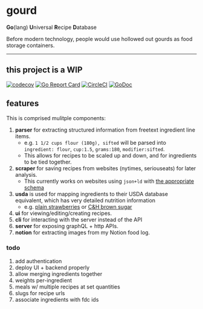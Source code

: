 # gourd

**Go**(lang) **U**niversal **R**ecipe **D**atabase

Before modern technology, people would use hollowed out gourds as food storage containers.

---

## this project is a WIP

[![codecov](https://codecov.io/gh/nickysemenza/gourd/branch/master/graph/badge.svg)](https://codecov.io/gh/nickysemenza/gourd) [![Go Report Card](https://goreportcard.com/badge/github.com/nickysemenza/gourd)](https://goreportcard.com/report/github.com/nickysemenza/gourd) [![CircleCI](https://circleci.com/gh/nickysemenza/gourd.svg?style=svg)](https://circleci.com/gh/nickysemenza/gourd) [![GoDoc](https://godoc.org/github.com/nickysemenza/gourd?status.svg)](https://pkg.go.dev/github.com/nickysemenza/gourd)

## features

This is comprised mulitple components:

1. **parser** for extracting structured information from freetext ingredient line items.
   - e.g. `1 1/2 cups flour (180g), sifted` will be parsed into `ingredient: flour`, `cup:1.5`, `grams:180`, `modifier:sifted`.
   - This allows for recipes to be scaled up and down, and for ingredients to be tied together.
2. **scraper** for saving recipes from websites (nytimes, seriouseats) for later analysis.
   - This currently works on websites using `json+ld` with [the appropriate schema](https://schema.org/Recipe)
3. **usda** is used for mapping ingredients to their USDA database equivalent, which has very detailed nutrition information
   - e.g. [plain strawberries](https://fdc.nal.usda.gov/fdc-app.html#/food-details/747448/nutrients) or [C&H brown sugar](https://fdc.nal.usda.gov/fdc-app.html#/food-details/392083/nutrients)
4. **ui** for viewing/editing/creating recipes.
5. **cli** for interacting with the server instead of the API
6. **server** for exposing graphQL + http APIs.
7. **notion** for extracting images from my Notion food log.

### todo

1. add authentication
2. deploy UI + backend properly
3. allow merging ingredients together
4. weights per-ingredient
5. meals w/ multiple recipes at set quantities
6. slugs for recipe urls
7. associate ingredients with fdc ids 
